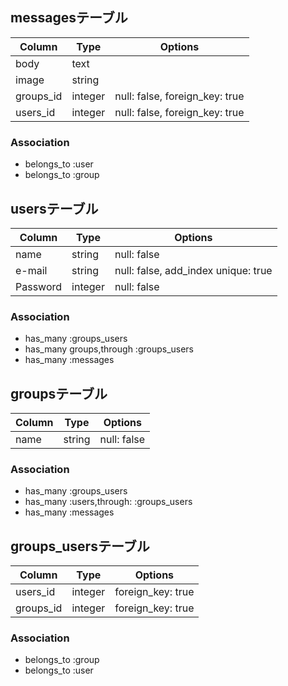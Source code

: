 ## messagesテーブル

|Column|Type|Options|
|------|----|-------|
|body|text||
|image|string||
|groups_id|integer|null: false, foreign_key: true|
|users_id|integer|null: false, foreign_key: true|

### Association
- belongs_to :user
- belongs_to :group

## usersテーブル  

|Column|Type|Options|
|------|----|-------|
|name|string|null: false|
|e-mail|string|null: false, add_index unique: true|
|Password|integer|null: false|
### Association
- has_many :groups_users
- has_many groups,through :groups_users
- has_many :messages

## groupsテーブル

|Column|Type|Options|
|------|----|-------|
|name|string|null: false|

### Association
- has_many :groups_users
- has_many :users,through: :groups_users
- has_many :messages
## groups_usersテーブル

|Column|Type|Options|
|------|----|-------|
|users_id|integer|foreign_key: true|
|groups_id|integer|foreign_key: true|

### Association
- belongs_to :group
- belongs_to :user
